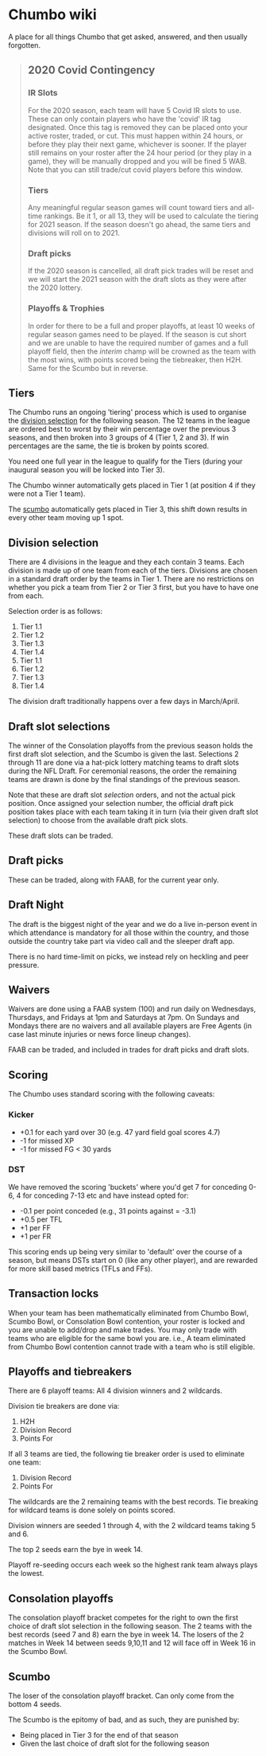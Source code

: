 # Chumbo wiki
A place for all things Chumbo that get asked, answered, and then usually forgotten.

> ## 2020 Covid Contingency
> ### IR Slots
> For the 2020 season, each team will have 5 Covid IR slots to use. These can only contain players who have the 'covid' IR tag designated. Once this tag is removed they can be placed onto your active roster, traded, or cut. This must happen within 24 hours, or before they play their next game, whichever is sooner. If the player still remains on your roster after the 24 hour period (or they play in a game), they will be manually dropped and you will be fined 5 WAB. Note that you can still trade/cut covid players before this window.
>
> ### Tiers
> Any meaningful regular season games will count toward tiers and all-time rankings. Be it 1, or all 13, they will be used to calculate the tiering for 2021 season. If the season doesn't go ahead, the same tiers and divisions will roll on to 2021.
>
> ### Draft picks
> If the 2020 season is cancelled, all draft pick trades will be reset and we will start the 2021 season with the draft slots as they were after the 2020 lottery.
>
> ### Playoffs & Trophies
> In order for there to be a full and proper playoffs, at least 10 weeks of regular season games need to be played. If the season is cut short and we are unable to have the required number of games and a full playoff field, then the *interim* champ will be crowned as the team with the most wins, with points scored being the tiebreaker, then H2H. Same for the Scumbo but in reverse.


## Tiers
The Chumbo runs an ongoing 'tiering' process which is used to organise the [division selection](#division-selection) for the following season. The 12 teams in the league are ordered best to worst by their win percentage over the previous 3 seasons, and then broken into 3 groups of 4 (Tier 1, 2 and 3). If win percentages are the same, the tie is broken by points scored. 

You need one full year in the league to qualify for the Tiers (during your inaugural season you will be locked into Tier 3).

The Chumbo winner automatically gets placed in Tier 1 (at position 4 if they were not a Tier 1 team).

The [scumbo](#scumbo) automatically gets placed in Tier 3, this shift down results in every other team moving up 1 spot.

## Division selection
There are 4 divisions in the league and they each contain 3 teams. Each division is made up of one team from each of the tiers. Divisions are chosen in a standard draft order by the teams in Tier 1. There are no restrictions on whether you pick a team from Tier 2 or Tier 3 first, but you have to have one from each.

Selection order is as follows:

1. Tier 1.1
2. Tier 1.2
3. Tier 1.3
4. Tier 1.4
5. Tier 1.1
6. Tier 1.2
7. Tier 1.3
8. Tier 1.4

The division draft traditionally happens over a few days in March/April.

## Draft slot selections
The winner of the Consolation playoffs from the previous season holds the first draft slot selection, and the Scumbo is given the last. Selections 2 through 11 are done via a hat-pick lottery matching teams to draft slots during the NFL Draft. For ceremonial reasons, the order the remaining teams are drawn is done by the final standings of the previous season.

Note that these are draft slot _selection_ orders, and not the actual pick position. Once assigned your selection number, the official draft pick position takes place with each team taking it in turn (via their given draft slot selection) to choose from the available draft pick slots.

These draft slots can be traded.

## Draft picks
These can be traded, along with FAAB, for the current year only.

## Draft Night
The draft is the biggest night of the year and we do a live in-person event in which attendance is mandatory for all those within the country, and those outside the country take part via video call and the sleeper draft app.

There is no hard time-limit on picks, we instead rely on heckling and peer pressure.

## Waivers
Waivers are done using a FAAB system (100) and run daily on Wednesdays, Thursdays, and Fridays at 1pm and Saturdays at 7pm. On Sundays and Mondays there are no waivers and all available players are Free Agents (in case last minute injuries or news force lineup changes).

FAAB can be traded, and included in trades for draft picks and draft slots.

## Scoring
The Chumbo uses standard scoring with the following caveats:

### Kicker
- +0.1 for each yard over 30 (e.g. 47 yard field goal scores 4.7)
- -1 for missed XP
- -1 for missed FG < 30 yards

### DST
We have removed the scoring 'buckets' where you'd get 7 for conceding 0-6, 4 for conceding 7-13 etc and have instead opted for:

- -0.1 per point conceded (e.g., 31 points against = -3.1)
- +0.5 per TFL
- +1 per FF
- +1 per FR

This scoring ends up being very similar to 'default' over the course of a season, but means DSTs start on 0 (like any other player), and are rewarded for more skill based metrics (TFLs and FFs).

## Transaction locks
When your team has been mathematically eliminated from Chumbo Bowl, Scumbo Bowl, or Consolation Bowl contention, your roster is locked and you are unable to add/drop and make trades. You may only trade with teams who are eligible for the same bowl you are. i.e., A team eliminated from Chumbo Bowl contention cannot trade with a team who is still eligible.

## Playoffs and tiebreakers
There are 6 playoff teams: All 4 division winners and 2 wildcards.

Division tie breakers are done via:
1. H2H
2. Division Record
3. Points For

If all 3 teams are tied, the following tie breaker order is used to eliminate one team:
1. Division Record
2. Points For

The wildcards are the 2 remaining teams with the best records. Tie breaking for wildcard teams is done solely on points scored.

Division winners are seeded 1 through 4, with the 2 wildcard teams taking 5 and 6.

The top 2 seeds earn the bye in week 14.

Playoff re-seeding occurs each week so the highest rank team always plays the lowest.

## Consolation playoffs
The consolation playoff bracket competes for the right to own the first choice of draft slot selection in the following season. The 2 teams with the best records (seed 7 and 8) earn the bye in week 14. The losers of the 2 matches in Week 14 between seeds 9,10,11 and 12 will face off in Week 16 in the Scumbo Bowl.

## Scumbo
The loser of the consolation playoff bracket. Can only come from the bottom 4 seeds.

The Scumbo is the epitomy of bad, and as such, they are punished by:
- Being placed in Tier 3 for the end of that season
- Given the last choice of draft slot for the following season
